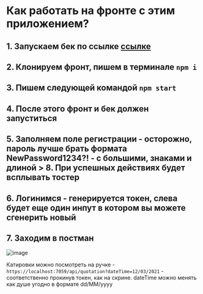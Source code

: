 # Как работать на фронте с этим приложением?

## 1. Запускаем бек по ссылке [ссылке](https://github.com/iskander-faggod/TokenGenerator)
## 2. Клонируем фронт, пишем в терминале ```npm i```
## 3. Пишем следующей командой ```npm start```
## 4. После этого фронт и бек должен запуститься  
## 5. Заполняем поле регистрации - осторожно, пароль лучше брать формата NewPassword1234?! - с большими, знаками и длиной > 8. При успешных действиях будет всплывать тостер
## 6. Логинимся - генерируется токен, слева будет еще один инпут в котором вы можете сгенерить новый 
## 7. Заходим в постман
![image](https://user-images.githubusercontent.com/60395869/177403393-163836ac-3741-46d3-942d-cded10dbcd85.png)

Катировки можно посмотреть на ручке - ```https://localhost:7059/api/quotation?dateTime=12/03/2021``` - соответственно прокинув токен, как на скрине. dateTime можно менять как душе угодно в формате dd/MM/yyyy
